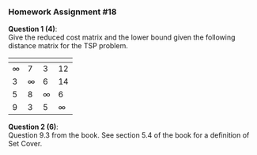 ### Homework Assignment #18

**Question 1 (4)**:  
Give the reduced cost matrix and the lower bound given the following distance matrix for the TSP problem.

| []() | | | |
| --- | --- | --- | --- |
| $\infty$ | 7 | 3 | 12 |
| 3 | $\infty$ | 6 | 14 |
| 5 | 8 | $\infty$ | 6 |
| 9 | 3 | 5 | $\infty$ |

**Question 2 (6)**:  
Question 9.3 from the book. See section 5.4 of the book for a definition of Set Cover.


